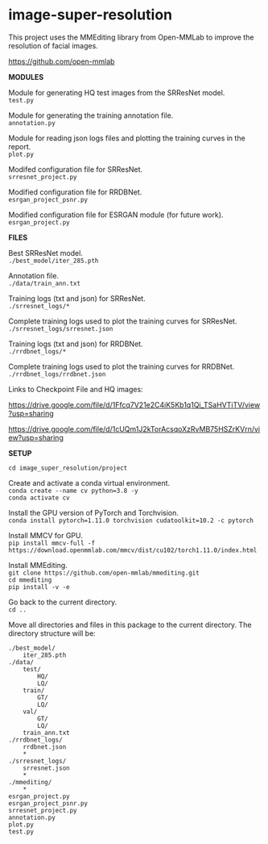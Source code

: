 # image-super-resolution

This project uses the MMEditing library from Open-MMLab to improve the resolution of facial images.  

https://github.com/open-mmlab

**MODULES**

Module for generating HQ test images from the SRResNet model.  
`test.py`             

Module for generating the training annotation file.  
`annotation.py`       

Module for reading json logs files and plotting the training curves in the report.  
`plot.py`          

Modifed configuration file for SRResNet.  
`srresnet_project.py`   

Modified configuration file for RRDBNet.  
`esrgan_project_psnr.py`   

Modified configuration file for ESRGAN module (for future work).   
`esrgan_project.py` 

**FILES**  
   
Best SRResNet model.  
`./best_model/iter_285.pth` 

Annotation file.  
`./data/train_ann.txt` 			

Training logs (txt and json) for SRResNet.     
`./srresnet_logs/*`

Complete training logs used to plot the training curves for SRResNet.   			
`./srresnet_logs/srresnet.json`		

Training logs (txt and json) for RRDBNet.     
`./rrdbnet_logs/*`

Complete training logs used to plot the training curves for RRDBNet.  			
`./rrdbnet_logs/rrdbnet.json`		
 

Links to Checkpoint File and HQ images:  

https://drive.google.com/file/d/1Ffcq7V21e2C4iK5Kb1q1Qi_TSaHVTiTV/view?usp=sharing  

https://drive.google.com/file/d/1cUQm1J2kTorAcsqoXzRvMB75HSZrKVrn/view?usp=sharing


**SETUP**

`cd image_super_resolution/project`

Create and activate a conda virtual environment.  
`conda create --name cv python=3.8 -y`  
`conda activate cv`

Install the GPU version of PyTorch and Torchvision.  
`conda install pytorch=1.11.0 torchvision cudatoolkit=10.2 -c pytorch`

Install MMCV for GPU.  
`pip install mmcv-full -f https://download.openmmlab.com/mmcv/dist/cu102/torch1.11.0/index.html`  

Install MMEditing.  
`git clone https://github.com/open-mmlab/mmediting.git`    
`cd mmediting`  
`pip install -v -e`  

Go back to the current directory.  
`cd ..`  

Move all directories and files in this package to the current directory.
The directory structure will be:

```
./best_model/
	iter_285.pth
./data/
	test/
		HQ/
		LQ/
	train/
		GT/
		LQ/
	val/
		GT/
		LQ/
	train_ann.txt
./rrdbnet_logs/
	rrdbnet.json
	*
./srresnet_logs/
	srresnet.json
	*
./mmediting/
	*
esrgan_project.py
esrgan_project_psnr.py
srresnet_project.py
annotation.py
plot.py
test.py
```

